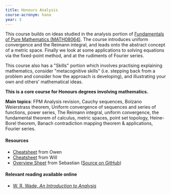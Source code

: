 ```yaml
---
title: Honours Analysis
course-acronym: hana
year: 3
---
```


This course builds on ideas studied in the analysis portion of [Fundamentals of Pure Mathematics (MATH08064)](/math2/#fundamentals-of-pure-mathematics). The course introduces uniform convergence and the Reimann integral, and leads onto the abstract concept of a metric space.  Finally we look at some applications to solving equations via the fixed-point method, and at the rudiments of Fourier series.

This course also has a "Skills" portion which involves practising explaining mathematics, consider "metacognitive skills" (i.e. stepping back from a problem and consider how the approach is developing), and illustrating your own and others' mathematical ideas.

**This is a core course for Honours degrees involving mathematics.**

**Main topics**: FPM Analysis revision, Cauchy sequences, Bolzano Weierstrass theorem, Uniform convergence of sequences and series of functions, power series, The Reimann integral, uniform convergence, the fundamental theorem of calculus,  metric spaces, point set topology, Heine-Borel theorem, Banach contradiction mapping theorem & applications, Fourier series.

#### Resources

- [Cheatsheet](resources/math3/hana/Analysis.pdf) from Owen
- [Cheatsheet](resources/math3/hana/Analysis_Formula_Sheet.pdf) from Will
- [Overview Sheet](resources/math3/hana/honours-analysis.pdf) from Sebastian ([Source on GitHub](https://github.com/smueksch/real-analysis-overview))

#### Relevant reading available online

- [W. R. Wade, *An Introduction to Analysis*](https://discovered.ed.ac.uk/primo-explore/fulldisplay?docid=44UOE_ALMA51221540550002466&vid=44UOE_VU2&search_scope=default_scope&tab=default_tab&lang=en_US&context=L)